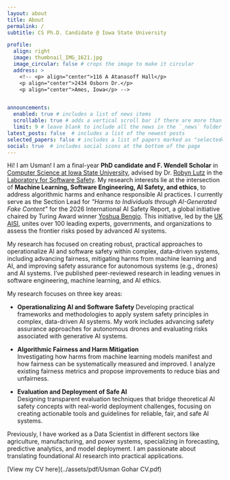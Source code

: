 ```yaml
---
layout: about
title: About
permalink: /
subtitle: CS Ph.D. Candidate @ Iowa State University

profile:
  align: right
  image: thumbnail_IMG_1621.jpg
  image_circular: false # crops the image to make it circular
  address: >
    <!-- <p> align="center">116 A Atanasoff Hall</p>
    <p align="center">2434 Osborn Dr.</p>
    <p align="center">Ames, Iowa</p> -->


announcements:
  enabled: true # includes a list of news items
  scrollable: true # adds a vertical scroll bar if there are more than 3 news items
  limit: 9 # leave blank to include all the news in the `_news` folder
latest_posts: false  # includes a list of the newest posts
selected_papers: false # includes a list of papers marked as "selected={true}"
social: true  # includes social icons at the bottom of the page
---
```


Hi! I am Usman! I am a final-year **PhD candidate and F. Wendell Scholar** in [Computer Science at Iowa State University](https://www.cs.iastate.edu/), advised by Dr. [Robyn Lutz](https://robynlutz.com/) in the [Laboratory for Software Safety](https://softwaresafety.cs.iastate.edu/). My research interests lie at the intersection of **Machine Learning, Software Engineering, AI Safety, and ethics**, to address algorithmic harms and enhance responsible AI practices. I currently serve as the Section Lead for *"Harms to Individuals through AI-Generated Fake Content"* for the 2026 International AI Safety Report, a global initiative chaired by Turing Award winner [Yoshua Bengio](https://yoshuabengio.org/). This initiative, led by the [UK AISI](https://www.aisi.gov.uk/), unites over 100 leading experts, governments, and organizations to assess the frontier risks posed by advanced AI systems. 
 
My research has focused on creating robust, practical approaches to operationalize AI and software safety within complex, data-driven systems, including advancing fairness, mitigating harms from machine learning and AI, and improving safety assurance for autonomous systems (e.g., drones) and AI systems. I’ve published peer-reviewed research in leading venues in software engineering, machine learning, and AI ethics.

My research focuses on three key areas:

- **Operationalizing AI and Software Safety**
Developing practical frameworks and methodologies to apply system safety principles in complex, data-driven AI systems. My work includes advancing safety assurance approaches for autonomous drones and evaluating risks associated with generative AI systems.

- **Algorithmic Fairness and Harm Mitigation**  
  Investigating how harms from machine learning models manifest and how fairness can be systematically measured and improved. I analyze existing fairness metrics and propose improvements to reduce bias and unfairness.

- **Evaluation and Deployment of Safe AI**  
  Designing transparent evaluation techniques that bridge theoretical AI safety concepts with real-world deployment challenges, focusing on creating actionable tools and guidelines for reliable, fair, and safe AI systems.

Previously, I have worked as a Data Scientist in different sectors like agriculture, manufacturing, and power systems, specializing in forecasting, predictive analytics, and model deployment. I am passionate about translating foundational AI research into practical applications. 

[View my CV here](../assets/pdf/Usman Gohar CV.pdf)
